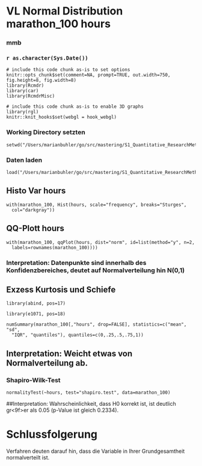 <!-- R Commander Markdown Template -->

VL Normal Distribution marathon_100 hours
=======================

### mmb

### `r as.character(Sys.Date())`

```{r echo=FALSE}
# include this code chunk as-is to set options
knitr::opts_chunk$set(comment=NA, prompt=TRUE, out.width=750, fig.height=8, fig.width=8)
library(Rcmdr)
library(car)
library(RcmdrMisc)
```


```{r echo=FALSE}
# include this code chunk as-is to enable 3D graphs
library(rgl)
knitr::knit_hooks$set(webgl = hook_webgl)
```

### Working Directory setzten

```{r}
setwd("/Users/marianbuhler/go/src/mastering/S1_Quantitative_ResearchMethods/Materials/Daten/L1")
```

### Daten laden

```{r}
load("/Users/marianbuhler/go/src/mastering/S1_Quantitative_ResearchMethods/Materials/Daten/L1/marathon_100.RData")
```

## Histo Var hours

```{r}
with(marathon_100, Hist(hours, scale="frequency", breaks="Sturges", 
  col="darkgray"))
```

## QQ-Plott hours


```{r}
with(marathon_100, qqPlot(hours, dist="norm", id=list(method="y", n=2, 
  labels=rownames(marathon_100))))
```

### Interpretation: Datenpunkte sind innerhalb des Konfidenzbereiches, deutet auf Normalverteilung hin N(0,1)

## Exzess Kurtosis und Schiefe


```{r}
library(abind, pos=17)
```


```{r}
library(e1071, pos=18)
```


```{r}
numSummary(marathon_100[,"hours", drop=FALSE], statistics=c("mean", "sd", 
  "IQR", "quantiles"), quantiles=c(0,.25,.5,.75,1))
```

## Interpretation: Weicht etwas von Normalverteilung ab. 

### Shapiro-Wilk-Test

```{r}
normalityTest(~hours, test="shapiro.test", data=marathon_100)
```

##Interpretation: Wahrscheinlichkeit, dass H0 korrekt ist, ist deutlich gr<c3><b6><c3><9f>er als 0.05 (p-Value ist gleich 0.2334).


# Schlussfolgerung

Verfahren deuten darauf hin, dass die Variable in Ihrer Grundgesamtheit normalverteilt ist.


